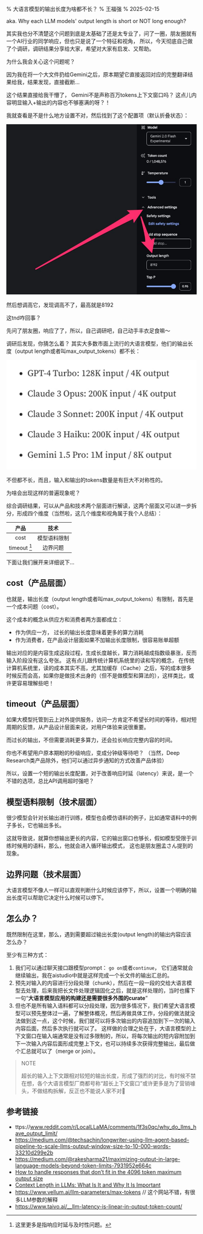 % 大语言模型的输出长度为啥都不长？
% 王福强
% 2025-02-15

aka. Why each LLM models' output length is short or NOT long enough?

其实我也分不清楚这个问题到底是太基础了还是太专业了，问了一圈，朋友圈就有一个AI行业的同学响应，但也只是说了一个特征和视角， 所以，今天彻底自己做了个调研，调研结果分享给大家，希望对大家有启发、又帮助。

为什么我会关心这个问题呢？

因为我在将一个大文件扔给Gemini之后，原本期望它直接返回对应的完整翻译结果给我，结果发现，直接截断...

这个结果直接给我干懵了， Gemini不是声称百万tokens上下文窗口吗？ 这点儿内容明显输入+输出的内容也不够塞满的呀？！

我就查看是不是什么地方设置不对，然后找到了这个配置项（默认折叠状态）：

![](./images/aistudio-model-output-length.jpg)

然后想调高它，发现调高不了，最高就是8192

这tnd咋回事？

先问了朋友圈，响应了了，所以，自己调研吧，自己动手丰衣足食嘛～

调研后发现，你猜怎么着？ 其实大多数市面上流行的大语言模型，他们的输出长度（output length或者叫max_output_tokens）都不长：

![](./images/llm-output-length-compare.jpg)

不但都不长，而且，输入和输出的tokens数量是有巨大不对称性的。

为啥会出现这样的普遍现象呢？

综合调研结果，可以从产品和技术两个层面进行解读，这两个层面又可以进一步拆分，形成四个维度（当然啦，这几个维度和视角属于我个人总结）：

| 产品  | 技术  | 
|:-------------: |:---------------:|
| cost | 模型语料限制 | 
| timeout [^1] | 边界问题 | 

[^1]: 这里更多是指响应时延与及时性问题。


下面让我们展开来详细说下...

## cost（产品层面）

也就是，输出长度（output length或者叫max_output_tokens）有限制，首先是一个成本问题（cost）。

这个成本的概念从供应方和消费者两方面都成立：

- 作为供应一方， 过长的输出长度意味着更多的算力消耗
- 作为消费者，在产品设计层面如果不加输出长度限制，很容易账单超额

输出对应的是内容生成这段过程，生成长度越长，算力消耗越成指数级暴涨，反而输入阶段没有这么夸张。 这有点儿跟传统计算机系统里的读和写的概念， 在传统计算机系统里，读的成本其实不高，尤其加缓存（Cache）之后，写的成本很多时候反而会高，如果你是做技术出身的（但不是做模型和算法的），这样类比，或许更容易理解些吧！

## timeout（产品层面）

如果大模型托管到云上对外提供服务，访问一方肯定不希望长时间的等待，相对短周期的反馈，从产品设计层面来说，对用户体验来说很重要。

而过长的输出，不但需要消耗更多算力，还会拉长响应完整内容的时间。

你也不希望用户原本期盼的秒级响应，变成分钟级等待吧？ （当然，Deep Research类产品除外，他们可以通过异步通知的方式改善产品体验）

所以，设置一个短的输出长度配置，对于改善响应时延（latency）来说，是一个不错的选项，总比API调用超时强吧？

## 模型语料限制（技术层面）

很少模型会针对长输出进行训练，模型也会模仿语料的例子，比如通常语料中的例子多长，它也输出多长。

这就导致说，就算你想输出更长的内容，它的输出窗口也够长，假如模型受限于训练时候用的语料，那么，他就会进入循环输出模式， 这也是朋友圈孟さん提到的现象。

## 边界问题（技术层面）

大语言模型不像人一样可以直观判断什么时候应该停下，所以，设置一个明确的输出长度可以帮助它决定什么时候可以停下。

## 怎么办？

既然限制在这里，那么，遇到需要超过输出长度(output length)的输出内容应该怎么办？

至少有三种方式：

1. 我们可以通过聊天接口跟模型prompt： `go on`或者`continue`， 它们通常就会继续输出，我在aistudio中就是这样完成一个长文件的输出汇总的。
2. 预先对输入的内容进行分段处理（chunk），然后在一段一段的交给大语言模型去处理，后来我把长文件处理逻辑固化之后，就是这样处理的，当时也撂下一句“**大语言模型应用的构建还是需要很多外围的curate**”
3. 但也不是所有输入语料都可以分段处理，因为很多情况下，我们希望大语言模型可以预先整体过一遍，了解整体概况，然后再做具体工作，分段的做法就没法做到这一点，这个时候，我们就可以将多次输出的内容追加到下一次的输入内容后面，然后多次执行就可以了。 这样做的合理之处在于，大语言模型的上下文窗口在输入端通常是没有过多限制的，所以，将每次输出的短内容附加到下一次输入内容后面形成完整上下文，也可以持续多次获得完整输出，最后做个汇总就可以了（merge or join）。

> NOTE
>
> 超长的输入上下文跟相对较短的输出长度，形成了强烈的对比，有时候不禁在想，各个大语言模型厂商都号称“超长上下文窗口”或许更多是为了营销噱头，不做结构拆解，反正也不能说人家不对🤣

## 参考链接

- ttps://www.reddit.com/r/LocalLLaMA/comments/1f3s0qc/why_do_llms_have_output_limit/
- https://medium.com/@techsachin/longwriter-using-llm-agent-based-pipeline-to-scale-llms-output-window-size-to-10-000-words-33210d299e2b
- https://medium.com/@rakesharma21/maximizing-output-in-large-language-models-beyond-token-limits-7931952e664c
- [How to handle responses that don’t fit in the 4096 token maximum output size](https://community.openai.com/t/how-to-handle-responses-that-dont-fit-in-the-4096-token-maximum-output-size/864449)
- [Context Length in LLMs: What Is It and Why It Is Important](https://datanorth.ai/blog/context-length)
- https://www.vellum.ai/llm-parameters/max-tokens // 这个网站不错，有很多LLM参数的解释
- https://www.taivo.ai/__llm-latency-is-linear-in-output-token-count/







